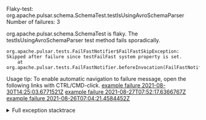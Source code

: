         
Flaky-test: org.apache.pulsar.schema.SchemaTest.testIsUsingAvroSchemaParser
Number of failures: 3

org.apache.pulsar.schema.SchemaTest is flaky. The testIsUsingAvroSchemaParser test method fails sporadically.

```
org.apache.pulsar.tests.FailFastNotifier$FailFastSkipException: Skipped after failure since testFailFast system property is set.
	at org.apache.pulsar.tests.FailFastNotifier.beforeInvocation(FailFastNotifier.java:88)

```

Usage tip: To enable automatic navigation to failure message, open the following links with CTRL/CMD-click.
[example failure 2021-08-30T14:25:03.6771521Z](https://github.com/apache/pulsar/runs/3462661639?check_suite_focus=true#step:9:899)
[example failure 2021-08-27T07:52:17.6366767Z](https://github.com/apache/pulsar/runs/3440855061?check_suite_focus=true#step:9:912)
[example failure 2021-08-26T07:04:21.4584452Z](https://github.com/apache/pulsar/runs/3429892062?check_suite_focus=true#step:9:872)


<details>
<summary>Full exception stacktrace</summary>
<code><pre>
org.apache.pulsar.tests.FailFastNotifier$FailFastSkipException: Skipped after failure since testFailFast system property is set.
	at org.apache.pulsar.tests.FailFastNotifier.beforeInvocation(FailFastNotifier.java:88)

</pre></code>
</details>

